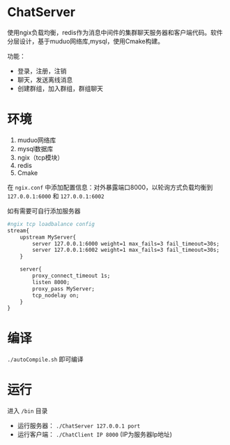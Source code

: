 # ChatServer
使用ngix负载均衡，redis作为消息中间件的集群聊天服务器和客户端代码。软件分层设计，基于muduo网络库,mysql，使用Cmake构建。

功能：
- 登录，注册，注销
- 聊天，发送离线消息
- 创建群组，加入群组，群组聊天

# 环境
1. muduo网络库
2. mysql数据库
3. ngix（tcp模块）
4. redis
5. Cmake

在 `ngix.conf` 中添加配置信息：对外暴露端口8000，以轮询方式负载均衡到 `127.0.0.1:6000` 和 `127.0.0.1:6002`

如有需要可自行添加服务器
```makefile
#ngix tcp loadbalance config
stream{
    upstream MyServer{
        server 127.0.0.1:6000 weight=1 max_fails=3 fail_timeout=30s;
        server 127.0.0.1:6002 weight=1 max_fails=3 fail_timeout=30s;
    }

    server{
        proxy_connect_timeout 1s;
        listen 8000;
        proxy_pass MyServer;
        tcp_nodelay on;
    }
}
```

# 编译
`./autoCompile.sh` 即可编译

# 运行
进入 `/bin` 目录
- 运行服务器： `./ChatServer 127.0.0.1 port`
- 运行客户端： `./ChatClient IP 8000` (IP为服务器Ip地址)


